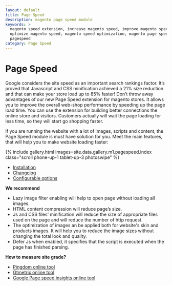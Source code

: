 ```yaml
---
layout: default
title: Page Speed
description: magento page speed module
keywords: >
  magento speed extension, increase magento speed, improve magento speed,
  optimize magento speed, magento speed optimization, magento page speed module,
  pagespeed
category: Page Speed
---
```


# Page Speed

Google considers the site speed as an important search rankings factor. It’s proved that Javascript and CSS minification achieved a 21% size reduction and that can make your store load up to 85% faster! Don’t throw away advantages of our new Page Speed extension for magento stores. It allows you to improve the overall web-shop performance by speeding up the page load time. You can use the extension for building better connections the online store and visitors. Customers actually will wait the page loading for less time, so they will start go shopping faster.

If you are running the website with a lot of images, scripts and content, the Page Speed module is must have solution for you. Meet the main features, that will help you to make website loading faster:


{% include gallery.html images=site.data.gallery.m1.pagespeed.index class="scroll phone-up-1 tablet-up-3 photoswipe" %}

- [Installation](installation/)
- [Changelog](changelog/)
- [Configurable options](config-options/)

**We recommend**

-   Lazy image filter enabling will help to open page without loading all images.
-   HTML content compression will reduce page’s size.
-   Js and CSS files’ minification will reduce the size of appropriate files used on the page and will reduce the number of http request.
-   The optimization of images an be applied both for website's skin and products images. It will help you to reduce the image sizes without changing the total look and quality.
-   Defer Js when enabled, it specifies that the script is executed when the page has finished parsing.

**How to measure site grade?**

*   [Pingdom online tool](http://tools.pingdom.com)
*   [Gtmetrix online tool](http://gtmetrix.com)
*   [Google Page speed insights online tool](https://developers.google.com/speed/pagespeed/insights)
